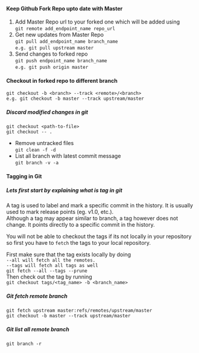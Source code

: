 #### Keep Github Fork Repo upto date with Master
1. Add Master Repo url to your forked one which will be added using<br /> `git remote add_endpoint_name repo_url`
2. Get new updates from Master Repo<br /> `git pull add_endpoint_name branch_name `<br /> `e.g. git pull upstream master`
3. Send changes to forked repo<br /> `git push endpoint_name branch_name `<br /> `e.g. git push origin master`

#### Checkout in forked repo to different branch
`git checkout -b <branch> --track <remote>/<branch>`<br /> `e.g. git checkout -b master --track upstream/master`

##### Discard modified changes in git
`git checkout <path-to-file>`<br />
`git checkout -- .`
- Remove untracked files<br />
`git clean -f -d`
- List all branch with latest commit message<br />
`git branch -v -a`

#### Tagging in Git
##### Lets first start by explaining what is tag in git
A tag is used to label and mark a specific commit in the history. It is usually used to mark release points (eg. v1.0, etc.).  
Although a tag may appear similar to branch, a tag however does not change. It points directly to a specific commit in the history.  

You will not be able to checkout the tags if its not locally in your repository so first you have to `fetch` the tags to your local repository.

First make sure that the tag exists locally by doing  
`--all will fetch all the remotes.`  
`--tags will fetch all tags as well`  
`git fetch --all --tags --prune`  
Then check out the tag by running  
`git checkout tags/<tag_name> -b <branch_name>`


##### Git fetch remote branch   
`git fetch upstream master:refs/remotes/upstream/master`   
`git checkout -b master --track upstream/master`

##### Git list all remote branch   
`git branch -r`
